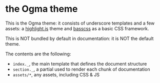 # the Ogma theme

This is the Ogma theme:
it consists of underscore templates and a few assets: a [highlight.js](https://highlightjs.org/)
theme and [basscss](https://basscss.com/) as a basic CSS framework.

This is NOT bundled by default in documentation: it is NOT the default theme.

The contents are the following:

- `index._`, the main template that defines the document structure
- `section._`, a partial used to render each chunk of documentation
- `assets/*`, any assets, including CSS & JS
